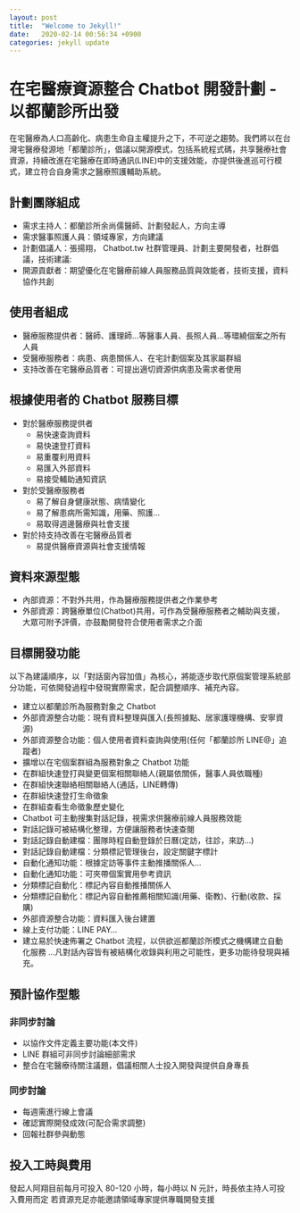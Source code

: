 ```yaml
---
layout: post
title:  "Welcome to Jekyll!"
date:   2020-02-14 00:56:34 +0900
categories: jekyll update
---
```

# 在宅醫療資源整合 Chatbot 開發計劃 - 以都蘭診所出發
在宅醫療為人口高齡化、病患生命自主權提升之下，不可逆之趨勢。我們將以在台灣宅醫療發源地「都蘭診所」，倡議以開源模式，包括系統程式碼，共享醫療社會資源，持續改進在宅醫療在即時通訊(LINE)中的支援效能，亦提供後進巡可行模式，建立符合自身需求之醫療照護輔助系統。

## 計劃團隊組成
- 需求主持人：都蘭診所余尚儒醫師、計劃發起人，方向主導
- 需求醫事照護人員：領域專家，方向建議
- 計劃倡議人：張揚翔， Chatbot.tw 社群管理員、計劃主要開發者，社群倡議，技術建議:
- 開源貢獻者：期望優化在宅醫療前線人員服務品質與效能者，技術支援，資料協作共創

## 使用者組成
- 醫療服務提供者：醫師、護理師…等醫事人員、長照人員…等環繞個案之所有人員
- 受醫療服務者：病患、病患關係人、在宅計劃個案及其家屬群組
- 支持改善在宅醫療品質者：可提出適切資源供病患及需求者使用

## 根據使用者的 Chatbot 服務目標
- 對於醫療服務提供者
    - 易快速查詢資料
    - 易快速登打資料
    - 易重覆利用資料
    - 易匯入外部資料
    - 易接受輔助通知資訊
- 對於受醫療服務者
    - 易了解自身健康狀態、病情變化
    - 易了解患病所需知識，用藥、照護…
    - 易取得週邊醫療與社會支援
- 對於持支持改善在宅醫療品質者
    - 易提供醫療資源與社會支援情報

## 資料來源型態
- 內部資源：不對外共用，作為醫療服務提供者之作業參考
- 外部資源：跨醫療單位(Chatbot)共用，可作為受醫療服務者之輔助與支援，大眾可附予評價，亦鼓勵開發符合使用者需求之介面

## 目標開發功能
以下為建議順序，以「對話窗內容加值」為核心，將能逐步取代原個案管理系統部分功能，可依開發過程中發現實際需求，配合調整順序、補充內容。
- 建立以都蘭診所為服務對象之 Chatbot
- 外部資源整合功能：現有資料整理與匯入(長照據點、居家護理機構、安寧資源)
- 外部資源整合功能：個人使用者資料查詢與使用(任何「都蘭診所 LINE@」追蹤者)
- 擴增以在宅個案群組為服務對象之 Chatbot 功能
- 在群組快速登打與變更個案相關聯絡人(親屬依關係，醫事人員依職種)
- 在群組快速聯絡相關聯絡人(通話，LINE轉傳)
- 在群組快速登打生命徵象
- 在群組查看生命徵象歷史變化
- Chatbot 可主動搜集對話記錄，視需求供醫療前線人員服務效能
- 對話記錄可被結構化整理，方便讓服務者快速查閱
- 對話記錄自動建檔：團隊時程自動登錄於日曆(定訪，往診，來訪…)
- 對話記錄自動建檔：分類標記管理後台，設定關鍵字標計
- 自動化通知功能：根據定訪等事件主動推播關係人…
- 自動化通知功能：可夾帶個案實用參考資訊
- 分類標記自動化：標記內容自動推播關係人
- 分類標記自動化：標記內容自動推薦相關知識(用藥、衛教)、行動(收款、採購)
- 外部資源整合功能：資料匯入後台建置
- 線上支付功能：LINE PAY…
- 建立易於快速佈署之 Chatbot 流程，以供欲巡都蘭診所模式之機構建立自動化服務
…凡對話內容皆有被結構化收錄與利用之可能性，更多功能待發現與補充。

## 預計協作型態

### 非同步討論
- 以協作文件定義主要功能(本文件)
- LINE 群組可非同步討論細部需求
- 整合在宅醫療待關注議題，倡議相關人士投入開發與提供自身專長

### 同步討論
- 每週需進行線上會議
- 確認實際開發成效(可配合需求調整)
- 回報社群參與動態

## 投入工時與費用
發起人阿翔目前每月可投入 80-120 小時，每小時以 N 元計，時長依主持人可投入費用而定
若資源充足亦能邀請領域專家提供專職開發支援
